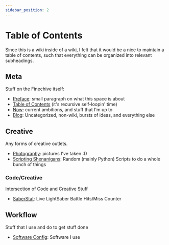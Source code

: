 ```yaml
---
sidebar_position: 2
---
```


# Table of Contents

Since this is a wiki inside of a wiki, I felt that it would be a nice to maintain a table of contents, such that everything can be organized into relevant subheadings. 

## Meta

Stuff on the Finechive itself:

* [Preface](./preface): small paragraph on what this space is about
* [Table of Contents](./contents) (it's recursive self-loopin' time)
* [Now](./now): current ambitions, and stuff that I'm up to
* [Blog](./blog): Uncategorized, non-wiki, bursts of ideas, and everything else

## Creative

Any forms of creative outlets. 

* [Photography](./photography): pictures I've taken :D
* [Scripting Shenanigans](./scripting-shenanigans): Random (mainly Python) Scripts to do a whole bunch of things

### Code/Creative

Intersection of Code and Creative Stuff

* [SaberStat](./saberstat): Live LightSaber Battle Hits/Miss Counter

## Workflow

Stuff that I use and do to get stuff done

* [Software Config](./tech-config): Software I use

